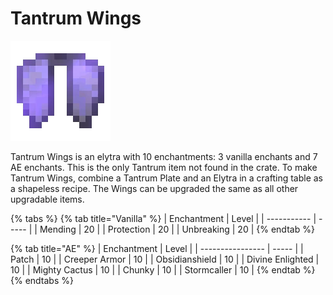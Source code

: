 # Tantrum Wings

![](<../../.gitbook/assets/Polished Wings (1).gif>)

Tantrum Wings is an elytra with 10 enchantments: 3 vanilla enchants and 7 AE enchants. This is the only Tantrum item not found in the crate. To make Tantrum Wings, combine a Tantrum Plate and an Elytra in a crafting table as a shapeless recipe. The Wings can be upgraded the same as all other upgradable items.

{% tabs %}
{% tab title="Vanilla" %}
| Enchantment | Level |
| ----------- | ----- |
| Mending     | 20    |
| Protection  | 20    |
| Unbreaking  | 20    |
{% endtab %}

{% tab title="AE" %}
| Enchantment      | Level |
| ---------------- | ----- |
| Patch            | 10    |
| Creeper Armor    | 10    |
| Obsidianshield   | 10    |
| Divine Enlighted | 10    |
| Mighty Cactus    | 10    |
| Chunky           | 10    |
| Stormcaller      | 10    |
{% endtab %}
{% endtabs %}
